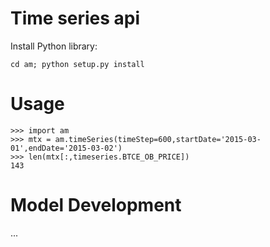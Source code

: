 # Time series api

Install Python library:

````
cd am; python setup.py install
````

# Usage

````
>>> import am
>>> mtx = am.timeSeries(timeStep=600,startDate='2015-03-01',endDate='2015-03-02')
>>> len(mtx[:,timeseries.BTCE_OB_PRICE])
143
````

# Model Development

...
